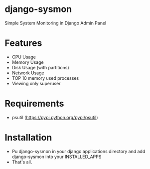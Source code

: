 django-sysmon
=============

Simple System Monitoring in Django Admin Panel

Features
=============

- CPU Usage
- Memory Usage
- Disk Usage (with partitions)
- Network Usage
- TOP 10 memory used processes
- Viewing only superuser

Requirements
=============
- psutil (https://pypi.python.org/pypi/psutil)


Installation
=============

 - Pu django-sysmon in your django applications directory and add django-sysmon into your INSTALLED_APPS
 - That's all.
